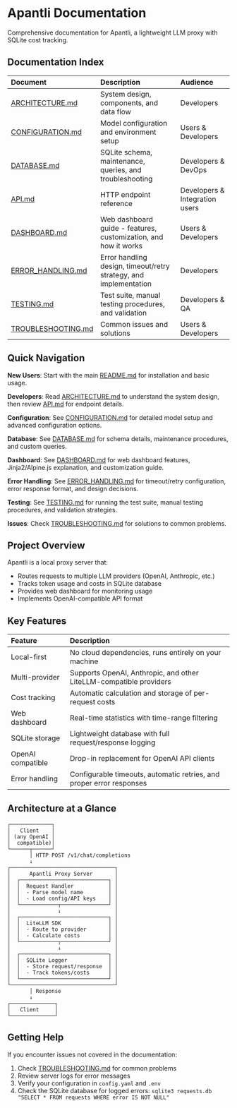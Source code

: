 # Apantli Documentation

Comprehensive documentation for Apantli, a lightweight LLM proxy with SQLite cost tracking.

## Documentation Index

| Document | Description | Audience |
|:---------|:------------|:---------|
| [ARCHITECTURE.md](ARCHITECTURE.md) | System design, components, and data flow | Developers |
| [CONFIGURATION.md](CONFIGURATION.md) | Model configuration and environment setup | Users & Developers |
| [DATABASE.md](DATABASE.md) | SQLite schema, maintenance, queries, and troubleshooting | Developers & DevOps |
| [API.md](API.md) | HTTP endpoint reference | Developers & Integration users |
| [DASHBOARD.md](DASHBOARD.md) | Web dashboard guide - features, customization, and how it works | Users & Developers |
| [ERROR_HANDLING.md](ERROR_HANDLING.md) | Error handling design, timeout/retry strategy, and implementation | Developers |
| [TESTING.md](TESTING.md) | Test suite, manual testing procedures, and validation | Developers & QA |
| [TROUBLESHOOTING.md](TROUBLESHOOTING.md) | Common issues and solutions | Users & Developers |

## Quick Navigation

**New Users**: Start with the main [README.md](../README.md) for installation and basic usage.

**Developers**: Read [ARCHITECTURE.md](ARCHITECTURE.md) to understand the system design, then review [API.md](API.md) for endpoint details.

**Configuration**: See [CONFIGURATION.md](CONFIGURATION.md) for detailed model setup and advanced configuration options.

**Database**: See [DATABASE.md](DATABASE.md) for schema details, maintenance procedures, and custom queries.

**Dashboard**: See [DASHBOARD.md](DASHBOARD.md) for web dashboard features, Jinja2/Alpine.js explanation, and customization guide.

**Error Handling**: See [ERROR_HANDLING.md](ERROR_HANDLING.md) for timeout/retry configuration, error response format, and design decisions.

**Testing**: See [TESTING.md](TESTING.md) for running the test suite, manual testing procedures, and validation strategies.

**Issues**: Check [TROUBLESHOOTING.md](TROUBLESHOOTING.md) for solutions to common problems.

## Project Overview

Apantli is a local proxy server that:

- Routes requests to multiple LLM providers (OpenAI, Anthropic, etc.)
- Tracks token usage and costs in SQLite database
- Provides web dashboard for monitoring usage
- Implements OpenAI-compatible API format

## Key Features

| Feature | Description |
|:--------|:------------|
| Local-first | No cloud dependencies, runs entirely on your machine |
| Multi-provider | Supports OpenAI, Anthropic, and other LiteLLM-compatible providers |
| Cost tracking | Automatic calculation and storage of per-request costs |
| Web dashboard | Real-time statistics with time-range filtering |
| SQLite storage | Lightweight database with full request/response logging |
| OpenAI compatible | Drop-in replacement for OpenAI API clients |
| Error handling | Configurable timeouts, automatic retries, and proper error responses |

## Architecture at a Glance

```
┌─────────────┐
│   Client    │
│ (any OpenAI │
│  compatible)│
└──────┬──────┘
       │ HTTP POST /v1/chat/completions
       ↓
┌─────────────────────────────────┐
│      Apantli Proxy Server       │
│  ┌────────────────────────────┐ │
│  │  Request Handler           │ │
│  │  - Parse model name        │ │
│  │  - Load config/API keys    │ │
│  └────────────┬───────────────┘ │
│               ↓                 │
│  ┌────────────────────────────┐ │
│  │  LiteLLM SDK               │ │
│  │  - Route to provider       │ │
│  │  - Calculate costs         │ │
│  └────────────┬───────────────┘ │
│               ↓                 │
│  ┌────────────────────────────┐ │
│  │  SQLite Logger             │ │
│  │  - Store request/response  │ │
│  │  - Track tokens/costs      │ │
│  └────────────────────────────┘ │
└─────────────────────────────────┘
       │ Response
       ↓
┌──────────────┐
│   Client     │
└──────────────┘
```

## Getting Help

If you encounter issues not covered in the documentation:

1. Check [TROUBLESHOOTING.md](TROUBLESHOOTING.md) for common problems
2. Review server logs for error messages
3. Verify your configuration in `config.yaml` and `.env`
4. Check the SQLite database for logged errors: `sqlite3 requests.db "SELECT * FROM requests WHERE error IS NOT NULL"`
